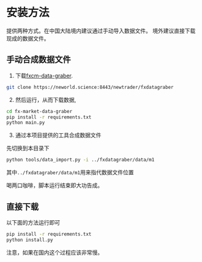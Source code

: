 # 安装方法

提供两种方式。在中国大陆境内建议通过手动导入数据文件。
境外建议直接下载现成的数据文件。

## 手动合成数据文件

1. 下载[fxcm-data-graber](https://neworld.science:8443/newtrader/fxdatagraber).
```bash
git clone https://neworld.science:8443/newtrader/fxdatagraber
```
2. 然后运行，从而下载数据,
```bash
cd fx-market-data-graber
pip install -r requirements.txt
python main.py
```
3. 通过本项目提供的工具合成数据文件

先切换到本目录下
```bash
python tools/data_import.py -i ../fxdatagraber/data/m1
```
其中`../fxdatagraber/data/m1`用来指代数据文件位置

喝两口咖啡，脚本运行结束即大功告成。

## 直接下载

以下面的方法运行即可

```bash
pip install -r requirements.txt
python install.py
```

注意，如果在国内这个过程应该非常慢。
